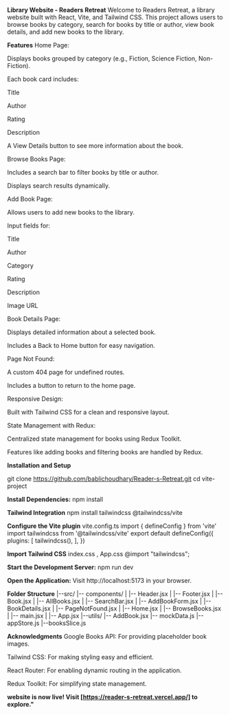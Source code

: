 **Library Website - Readers Retreat**
Welcome to Readers Retreat, a library website built with React, Vite, and Tailwind CSS. This project allows users to browse books by category, search for books by title or author, view book details, and add new books to the library.

**Features**
Home Page:

Displays books grouped by category (e.g., Fiction, Science Fiction, Non-Fiction).

Each book card includes:

Title

Author

Rating

Description

A View Details button to see more information about the book.

Browse Books Page:

Includes a search bar to filter books by title or author.

Displays search results dynamically.

Add Book Page:

Allows users to add new books to the library.

Input fields for:

Title

Author

Category

Rating

Description

Image URL

Book Details Page:

Displays detailed information about a selected book.

Includes a Back to Home button for easy navigation.

Page Not Found:

A custom 404 page for undefined routes.

Includes a button to return to the home page.

Responsive Design:

Built with Tailwind CSS for a clean and responsive layout.

State Management with Redux:

Centralized state management for books using Redux Toolkit.

Features like adding books and filtering books are handled by Redux.



**Installation and Setup**

git clone  https://github.com/bablichoudhary/Reader-s-Retreat.git
cd vite-project

**Install Dependencies:**
npm install

**Tailwind Integration**
npm install tailwindcss @tailwindcss/vite

**Configure the Vite plugin**
vite.config.ts
import { defineConfig } from 'vite'
import tailwindcss from '@tailwindcss/vite'
export default defineConfig({
  plugins: [
    tailwindcss(),
  ],
})

**Import Tailwind CSS**
index.css , App.css
@import "tailwindcss";



**Start the Development Server:**
npm run dev


**Open the Application:**
Visit http://localhost:5173 in your browser.

**Folder Structure**
|--src/
   |-- components/
   |   |-- Header.jsx
   |   |-- Footer.jsx
   |   |-- Book.jsx
   |   |-- AllBooks.jsx
   |   |-- SearchBar.jsx
   |   |-- AddBookForm.jsx
   |   |-- BookDetails.jsx
   |   |-- PageNotFound.jsx
   |   |-- Home.jsx
   |   |-- BrowseBooks.jsx
   |   |-- main.jsx
   |   |-- App.jsx
|--utils/
   |-- AddBook.jsx
   |-- mockData.js
   |--appStore.js
   |--booksSlice.js


**Acknowledgments**
Google Books API: For providing placeholder book images.

Tailwind CSS: For making styling easy and efficient.

React Router: For enabling dynamic routing in the application.

Redux Toolkit: For simplifying state management.

**website is now live! Visit [https://reader-s-retreat.vercel.app/] to explore."**
   
   


